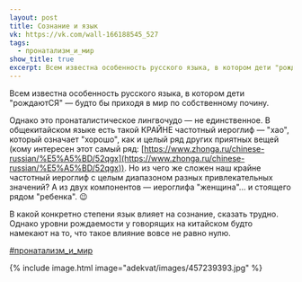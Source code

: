 ```yaml
---
layout: post
title: Сознание и язык
vk: https://vk.com/wall-166188545_527
tags:
  - пронатализм_и_мир
show_title: true
excerpt: Всем известна особенность русского языка, в котором дети "рождаютСЯ" — будто бы приходя в мир по собственному почину. Однако это пронаталистическое лингвочудо — не единственное. В общекитайском языке есть ...
---
```

Всем известна особенность русского языка, в котором дети "рождаютСЯ" — будто бы приходя в мир по собственному почину. 

Однако это пронаталистическое лингвочудо — не единственное. В общекитайском языке есть такой КРАЙНЕ частотный иероглиф — "хао", который означает "хорошо", как и целый ряд других приятных вещей (кому интересен этот самый ряд: [https://www.zhonga.ru/chinese-russian/%E5%A5%BD/52qgx](https://www.zhonga.ru/chinese-russian/%E5%A5%BD/52qgx)). Но из чего же сложен наш крайне частотный иероглиф с целым диапазоном разных привлекательных значений? А из двух компонентов — иероглифа "женщина"... и стоящего рядом "ребенка". 😉

В какой конкретно степени язык влияет на сознание, сказать трудно. Однако уровни рождаемости у говорящих на китайском будто намекают на то, что такое влияние вовсе не равно нулю.

[#пронатализм_и_мир](poisk.html#пронатализм_и_мир)

{% include image.html image="adekvat/images/457239393.jpg" %}
